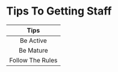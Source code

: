Tips To Getting Staff
=====================

|Tips|
|:-----------:|
|Be Active|
|Be Mature|
|Follow The Rules|
